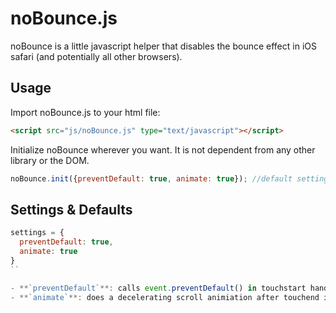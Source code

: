 noBounce.js
===========

noBounce is a little javascript helper that disables the bounce effect in iOS safari (and potentially all other browsers).


Usage
------
Import noBounce.js to your html file:

```html
<script src="js/noBounce.js" type="text/javascript"></script>
```

Initialize noBounce wherever you want. It is not dependent from any other library or the DOM.

```js
noBounce.init({preventDefault: true, animate: true}); //default settings
```


Settings & Defaults
------------------

```js
settings = {
  preventDefault: true,
  animate: true
}
``

- **`preventDefault`**: calls event.preventDefault() in touchstart handler if `true`
- **`animate`**: does a decelerating scroll animiation after touchend if `true`
